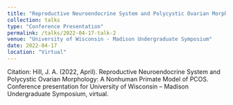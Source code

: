 ```yaml
---
title: "Reproductive Neuroendocrine System and Polycystic Ovarian Morphology: A Nonhuman Primate Model of PCOS"
collection: talks
type: "Conference Presentation"
permalink: /talks/2022-04-17-talk-2
venue: "University of Wisconsin - Madison Undergraduate Symposium"
date: 2022-04-17
location: "Virtual"
---
```


Citation: Hill, J. A. (2022, April). Reproductive Neuroendocrine System and Polycystic Ovarian Morphology: A Nonhuman Primate Model of PCOS. Conference presentation for University of Wisconsin – Madison Undergraduate Symposium, virtual. 
